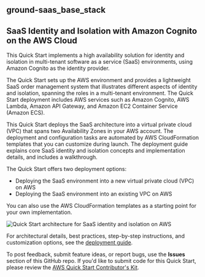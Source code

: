 ## ground-saas_base_stack

## SaaS Identity and Isolation with Amazon Cognito on the AWS Cloud

This Quick Start implements a high availability solution for identity and isolation in multi-tenant software as a service (SaaS) environments, using Amazon Cognito as the identity provider.

The Quick Start sets up the AWS environment and provides a lightweight SaaS order management system that illustrates different aspects of identity and isolation, spanning the roles in a multi-tenant environment. The Quick Start deployment includes AWS services such as Amazon Cognito, AWS Lambda, Amazon API Gateway, and Amazon EC2 Container Service (Amazon ECS).

This Quick Start deploys the SaaS architecture into a virtual private cloud (VPC) that spans two Availability Zones in your AWS account. The deployment and configuration tasks are automated by AWS CloudFormation templates that you can customize during launch. The deployment guide explains core SaaS identity and isolation concepts and implementation details, and includes a walkthrough.

The Quick Start offers two deployment options:

- Deploying the SaaS environment into a new virtual private cloud (VPC) on AWS
- Deploying the SaaS environment into an existing VPC on AWS

You can also use the AWS CloudFormation templates as a starting point for your own implementation.

![Quick Start architecture for SaaS identity and isolation on AWS](https://d0.awsstatic.com/partner-network/QuickStart/saas/saas-identity-with-cognito-architecture-on-aws.png)

For architectural details, best practices, step-by-step instructions, and customization options, see the [deployment guide](https://fwd.aws/XKYDP).

To post feedback, submit feature ideas, or report bugs, use the **Issues** section of this GitHub repo.
If you'd like to submit code for this Quick Start, please review the [AWS Quick Start Contributor's Kit](https://aws-quickstart.github.io/).
